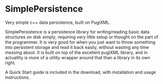 SimplePersistence
=================

Very simple c++ data persistence, built on PugiXML.


SimplePersistence is a persistence library for writing/reading basic data structures on disk simply, requiring very little setup or thought on the part of the programmer. It is very good for when you just want to throw something into persistent storage and read it back easily, without wasting any time messing about.
It is built on top of the excellent pugiXML library, and in actuallity is more of a utility wrapper around that than a library in its own right.


A Quick Start guide is included in the download, with installation and usage instructions.
